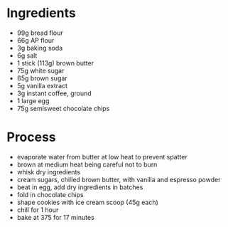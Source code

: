 # Ingredients

* 99g bread flour
* 66g AP flour
* 3g baking soda
* 6g salt
* 1 stick (113g) brown butter
* 75g white sugar
* 65g brown sugar
* 5g vanilla extract
* 3g instant coffee, ground
* 1 large egg
* 75g semisweet chocolate chips

# Process

* evaporate water from butter at low heat to prevent spatter
* brown at medium heat being careful not to burn
* whisk dry ingredients
* cream sugars, chilled brown butter, with vanilla and espresso powder
* beat in egg, add dry ingredients in batches
* fold in chocolate chips
* shape cookies with ice cream scoop (45g each)
* chill for 1 hour
* bake at 375 for 17 minutes
